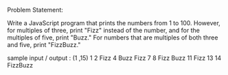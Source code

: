 Problem Statement:

Write a JavaScript program that prints the numbers from 1 to 100. However, for multiples of three, print "Fizz" instead of the number, and for the multiples of five,
print "Buzz." For numbers that are multiples of both three and five, print "FizzBuzz."

sample input / output : (1 ,15)
1 2 Fizz 4 Buzz Fizz 7 8 Fizz Buzz 11 Fizz 13 14 FizzBuzz
